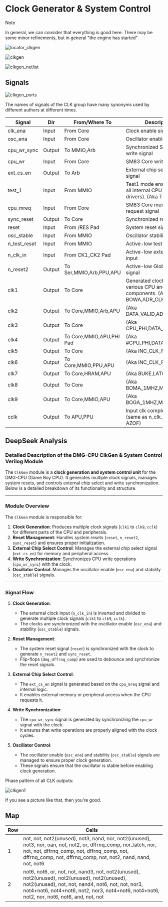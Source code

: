 # Clock Generator & System Control

> [!NOTE]
> In general, we can consider that everything is good here. There may be some minor refinements, but in general "the engine has started"

![locator_clkgen](/imgstore/soc/locator_clkgen.jpg)

![clkgen](/imgstore/soc/clkgen.jpg)

![clkgen_netlist](/imgstore/soc/clkgen_netlist.png)

## Signals

![clkgen_ports](/imgstore/soc/clkgen_ports.png)

The names of signals of the CLK group have many synonyms used by different authors at different times.

|Signal        |Dir    |From/Where To           |Description               |
|--------------|-------|------------------------|--------------------------|
|clk_ena       |Input  |From Core               | Clock enable signal |
|osc_ena       |Input  |From Core               | Oscillator enable signal |
|cpu_wr_sync   |Output |To MMIO,Arb             | Synchronized SM83 Core write signal |
|cpu_wr        |Input  |From Core               | SM83 Core write signal |
|ext_cs_en     |Output |To Arb                  | External chip select enable signal |
|test_1        |Input  |From MMIO               | Test1 mode enable (disable all internal CPU A/D bus drivers). (Aka T1nT2)|
|cpu_mreq      |Input  |From Core               | SM83 Core memory request signal |
|sync_reset    |Output |To Core                 | Synchronized reset signal |
|reset         |Input  |From /RES Pad           | System reset signal |
|osc_stable    |Input  |From MMIO               | Oscillator stability signal |
|n_test_reset  |Input  |From MMIO               | Active-low test reset signal |
|n_clk_in      |Input  |From CK1_CK2 Pad        | Active-low external clock input |
|n_reset2      |Output |To Ser,MMIO,Arb,PPU,APU | Active-low Global reset signal |
|clk1          |Output |To Core                 | Generated clock signals for various CPU and peripheral components. (Aka BOWA,ADR_CLK_N)|
|clk2          |Output |To Core,MMIO,Arb,APU    | (Aka DATA_VALID,ADR_CLK_P)|
|clk3          |Output |To Core                 | (Aka CPU_PHI,DATA_CLK_P)|
|clk4          |Output |To Core,MMIO,APU,PHI Pad| (Aka #CPU_PHI,DATA_CLK_N)|
|clk5          |Output |To Core                 | (Aka INC_CLK_N)|
|clk6          |Output |To Core,MMIO,PPU,APU    | (Aka INC_CLK_P)|
|clk7          |Output |To Core,HRAM,APU        | (Aka BUKE,LATCH_CLK)|
|clk8          |Output |To Core                 | (Aka BOMA_1MHZ,MAIN_CLK_N)|
|clk9          |Output |To Core,MMIO,APU        | (Aka BOGA_1MHZ,MAIN_CLK_P)|
|cclk          |Output |To APU,PPU              | Input clk complement (same as n_clk_in) (Aka AZOF)|

## DeepSeek Analysis

### Detailed Description of the DMG-CPU ClkGen & System Control Verilog Module

The `ClkGen` module is a **clock generation and system control unit** for the DMG-CPU (Game Boy CPU). It generates multiple clock signals, manages system resets, and controls external chip select and write synchronization. Below is a detailed breakdown of its functionality and structure.

---

### **Module Overview**
The `ClkGen` module is responsible for:
1. **Clock Generation**: Produces multiple clock signals (`clk1` to `clk9`, `cclk`) for different parts of the CPU and peripherals.
2. **Reset Management**: Handles system resets (`reset`, `n_reset2`, `sync_reset`) and ensures proper initialization.
3. **External Chip Select Control**: Manages the external chip select signal (`ext_cs_en`) for memory and peripheral access.
4. **Write Synchronization**: Synchronizes CPU write operations (`cpu_wr_sync`) with the clock.
5. **Oscillator Control**: Manages the oscillator enable (`osc_ena`) and stability (`osc_stable`) signals.

---

### **Signal Flow**
1. **Clock Generation**:
   - The external clock input (`n_clk_in`) is inverted and divided to generate multiple clock signals (`clk1` to `clk9`, `cclk`).
   - The clocks are synchronized with the oscillator enable (`osc_ena`) and stability (`osc_stable`) signals.

2. **Reset Management**:
   - The system reset signal (`reset`) is synchronized with the clock to generate `n_reset2` and `sync_reset`.
   - Flip-flops (`dmg_dffrnq_comp`) are used to debounce and synchronize the reset signals.

3. **External Chip Select Control**:
   - The `ext_cs_en` signal is generated based on the `cpu_mreq` signal and internal logic.
   - It enables external memory or peripheral access when the CPU requests it.

4. **Write Synchronization**:
   - The `cpu_wr_sync` signal is generated by synchronizing the `cpu_wr` signal with the clock.
   - It ensures that write operations are properly aligned with the clock cycles.

5. **Oscillator Control**:
   - The oscillator enable (`osc_ena`) and stability (`osc_stable`) signals are managed to ensure proper clock generation.
   - These signals ensure that the oscillator is stable before enabling clock generation.

Phase pattern of all CLK outputs:

![clkgen1](/imgstore/waves/clkgen1.png)

If you see a picture like that, then you're good.

## Map

|Row|Cells|
|---|---|
|1|not, not, not2(unused), not3, nand, nor, not2(unused), not3, nor, oan, not, not2, or, dffrnq_comp, nor_latch, nor, not, not, dffrnq_comp, not, dffrnq_comp, not, dffrnq_comp, not, dffrnq_comp, not, not2, nand, nand, not, not6|
|2|not6, not6, or, not, not, nand3, not, not2(unused), not2(unused), not2(unused), not2(unused), not2(unused), not, not, nand4, not6, not, not, nor3, not4+not6, not4+not6, not2, nor3, not4+not6, not4+not6, not2, nor, not6, not6, and, not, not|